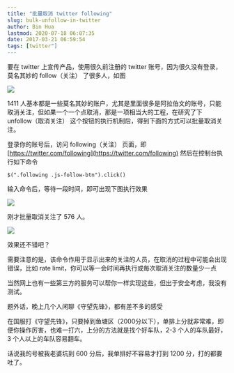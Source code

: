 ```yaml
---
title: "批量取消 twitter following"
slug: bulk-unfollow-in-twitter
author: Bin Hua
lastmod: 2020-07-18 06:07:35
date: 2017-03-21 06:59:54
tags: [twitter"]
---
```


要在 twitter 上宣传产品，使用很久前注册的 twitter 账号，因为很久没有登录，莫名其妙的 follow（关注） 了很多人，如图

![](/imgs/twitterunfollowing_01.png)

1411 人基本都是一些莫名其妙的账户，尤其是里面很多是阿拉伯文的账号，只能取消关注，但如果一个一个点取消，那是一项相当大的工程，在研究了下 unfollow（取消关注） 这个按钮的执行机制后，得到下面的方式可以批量取消关注。

登录你的账号后，访问 following（关注） 页面，即 [https://twitter.com/following](https://twitter.com/following) 然后在控制台执行如下命令

```
$(".following .js-follow-btn").click()
```

输入命令后，等待一段时间，即可出现下图执行效果

![](/imgs/twitterunfollowing_02.png)

刚才批量取消关注了 576 人。

![](/imgs/twitterunfollowing_03.png)

效果还不错吧？

需要注意的是，该命令作用于显示出来的关注的人员，在取消的过程中可能会出现错误，比如 rate limit，你可以等一会时间再执行或每次取消关注的数量少一点

当然网上也有一些第三方的服务可以帮你一样实现这些，但出于安全考虑，我没有测试。

题外话，晚上几个人闲聊《守望先锋》，都有差不多的感受

在国服打《守望先锋》，只要掉到鱼塘区（2000分以下），单排上分就非常难，即便你操作厉害，也难一打六，上分的方法就是找个好车队，2-3 个人的车队最好，3 个人以上的车队容易翻车。

话说我的号被我老婆坑到 600 分后，我单排好不容易才打到 1200 分，打的都要吐了。